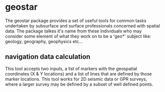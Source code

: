 # geostar
The geostar package provides a set of useful tools for common tasks undertaken by subsurface and surface professionals concerned with spatial data. The package talkes it's name from these individuals who may consider some element of what they work on to be a 'geo*' subject like: geology, geography, geophysics etc...

## navigation data calculation

This tool accepts two inputs, a list of markers with the geospatial coordinates (X & Y locations) and a list of lines that are defined by those marker locations. This tool works for 2D seismic data or GPR surveys, where a larger survey may be defined by a subset of well defined points.
